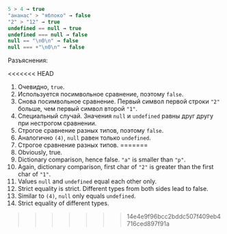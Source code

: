 

```js no-beautify
5 > 4 → true
"ананас" > "яблоко" → false
"2" > "12" → true
undefined == null → true
undefined === null → false
null == "\n0\n" → false
null === +"\n0\n" → false
```

Разъяснения:

<<<<<<< HEAD
1. Очевидно, `true`.
2. Используется посимвольное сравнение, поэтому `false`.
3. Снова посимвольное сравнение. Первый символ первой строки `"2"` больше, чем первый символ второй `"1"`.
4. Специальный случай. Значения `null` и `undefined` равны друг другу при нестрогом сравнении.
5. Строгое сравнение разных типов, поэтому `false`.
6. Аналогично `(4)`, `null` равен только `undefined`.
7. Строгое сравнение разных типов.
=======
1. Obviously, true.
2. Dictionary comparison, hence false. `"a"` is smaller than `"p"`.
3. Again, dictionary comparison, first char of `"2"` is greater than the first char of `"1"`.
4. Values `null` and `undefined` equal each other only.
5. Strict equality is strict. Different types from both sides lead to false.
6. Similar to `(4)`, `null` only equals `undefined`.
7. Strict equality of different types.
>>>>>>> 14e4e9f96bcc2bddc507f409eb4716ced897f91a

